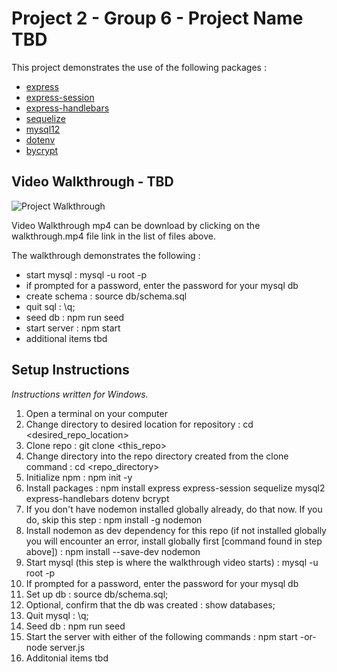 # Project 2 - Group 6 - Project Name TBD

This project demonstrates the use of the following packages : 
- <a href="https://www.npmjs.com/package/express" target="_blank">express</a>
- <a href="https://www.npmjs.com/package/express-session" target="_blank">express-session</a>
- <a href="https://www.npmjs.com/package/express-handlebars" target="_blank">express-handlebars</a>
- <a href="https://www.npmjs.com/package/sequelize" target="_blank">sequelize</a>
- <a href="https://www.npmjs.com/package/mysql2" target="_blank">mysql12</a>
- <a href="https://www.npmjs.com/package/dotenv" target="_blank">dotenv</a>
- <a href="https://www.npmjs.com/package/bcrypt" target="_blank">bycrypt</a>


## Video Walkthrough - TBD

![Project Walkthrough](https://github.com/nnorman15/proj2-group6/blob/master/assets/video/walkthrough.gif "Project Walkthrough GIF")

Video Walkthrough mp4 can be download by clicking on the walkthrough.mp4 file link in the list of files above.

The walkthrough demonstrates the following : 

- start mysql : mysql -u root -p
- if prompted for a password, enter the password for your mysql db
- create schema : source db/schema.sql
- quit sql : \q;
- seed db : npm run seed
- start server : npm start
- additional items tbd


## Setup Instructions

*Instructions written for Windows.*

1. Open a terminal on your computer
1. Change directory to desired location for repository : cd <desired_repo_location>
1. Clone repo : git clone <this_repo>
1. Change directory into the repo directory created from the clone command : cd <repo_directory>
1. Initialize npm : npm init -y
1. Install packages : npm install express express-session sequelize mysql2 express-handlebars dotenv bcrypt
1. If you don't have nodemon installed globally already, do that now.  If you do, skip this step : npm install -g nodemon
1. Install nodemon as dev dependency for this repo (if not installed globally you will encounter an error, install globally first [command found in step above]) : npm install --save-dev nodemon
1. Start mysql (this step is where the walkthrough video starts) : mysql -u root -p
1. If prompted for a password, enter the password for your mysql db
1. Set up db : source db/schema.sql;
1. Optional, confirm that the db was created : show databases;
1. Quit mysql : \q;
1. Seed db : npm run seed
1. Start the server with either of the following commands : npm start -or- node server.js
1. Additonial items tbd


